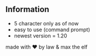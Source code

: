 ## Information
- 5 character only as of now
- easy to use (command prompt)
- newest version = 1.20

made with ❤️ by law & max the elf

